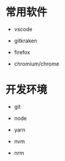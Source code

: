# 常用软件

- vscode 

- gitkraken

- firefox

- chromium/chrome


# 开发环境

- git

-  node

- yarn

- nvm

- nrm
